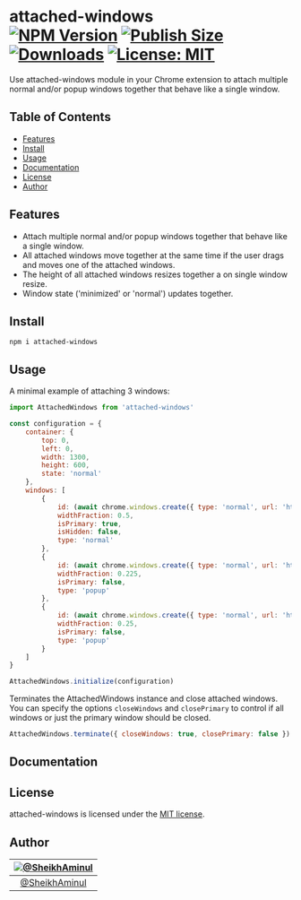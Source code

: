 attached-windows<br>
[![NPM Version](https://img.shields.io/npm/v/attached-windows.svg?branch=main)](https://www.npmjs.com/package/attached-windows)
[![Publish Size](https://badgen.net/packagephobia/publish/attached-windows)](https://packagephobia.now.sh/result?p=attached-windows)
[![Downloads](https://img.shields.io/npm/dt/attached-windows)](https://www.npmjs.com/package/attached-windows)
[![License: MIT](https://img.shields.io/badge/license-MIT-blue.svg)](https://github.com/SheikhAminul/attached-windows/blob/main/LICENSE)
================

Use attached-windows module in your Chrome extension to attach multiple normal and/or popup windows together that behave like a single window. 


## Table of Contents

*   [Features](#features)
*   [Install](#install)
*   [Usage](#usage)
*   [Documentation](#documentation)
*   [License](#license)
*   [Author](#author)


## Features

*   Attach multiple normal and/or popup windows together that behave like a single window.
*   All attached windows move together at the same time if the user drags and moves one of the attached windows.
*   The height of all attached windows resizes together a on single window resize.
*   Window state ('minimized' or 'normal') updates together.


## Install

```plaintext
npm i attached-windows
```


## Usage

A minimal example of attaching 3 windows:

```javascript
import AttachedWindows from 'attached-windows'

const configuration = {
    container: {
        top: 0,
        left: 0,
        width: 1300,
        height: 600,
        state: 'normal'
    },
    windows: [
        {
            id: (await chrome.windows.create({ type: 'normal', url: 'https://twitter.com/' })).id,
            widthFraction: 0.5,
            isPrimary: true,
            isHidden: false,
            type: 'normal'
        },
        {
            id: (await chrome.windows.create({ type: 'normal', url: 'https://www.google.com/' })).id,
            widthFraction: 0.225,
            isPrimary: false,
            type: 'popup'
        },
        {
            id: (await chrome.windows.create({ type: 'normal', url: 'https://www.github.com/' })).id,
            widthFraction: 0.25,
            isPrimary: false,
            type: 'popup'
        }
    ]
}

AttachedWindows.initialize(configuration)
```

Terminates the AttachedWindows instance and close attached windows. You can specify the options `closeWindows` and `closePrimary` to control if all windows or just the primary window should be closed.
```javascript
AttachedWindows.terminate({ closeWindows: true, closePrimary: false })
```


## Documentation


## License

attached-windows is licensed under the [MIT license](https://github.com/SheikhAminul/attached-windows/blob/main/LICENSE).


## Author

|[![@SheikhAminul](https://avatars.githubusercontent.com/u/25372039?v=4&s=96)](https://github.com/SheikhAminul)|
|:---:|
|[@SheikhAminul](https://github.com/SheikhAminul)|